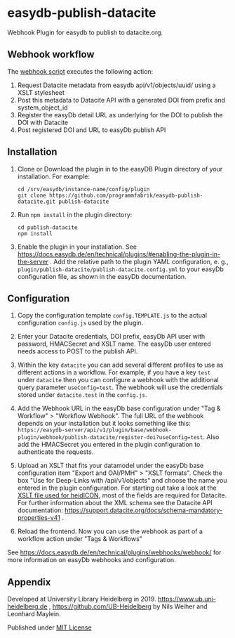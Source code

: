 # easydb-publish-datacite

Webhook Plugin for easydb to publish to datacite.org.

## Webhook workflow

The [webhook script](build/webhooks/register-doi.js) executes the following action:
 1. Request Datacite metadata from easydb api/v1/objects/uuid/ using a XSLT stylesheet
 2. Post this metadata to Datacite API with a generated DOI from prefix and system_object_id
 3. Register the easyDb detail URL as underlying for the DOI to publish the DOI with Datacite
 4. Post registered DOI and URL to easyDb publish API

## Installation

 1. Clone or Download the plugin in to the easyDB Plugin directory of your installation.
    For example:
    ```
    cd /srv/easydb/instance-name/config/plugin
    git clone https://github.com/programmfabrik/easydb-publish-datacite.git publish-datacite
    ```
 2. Run `npm install` in the plugin directory:
    ```
    cd publish-datacite
    npm install
    ```
 3. Enable the plugin in your installation. See https://docs.easydb.de/en/technical/plugins/#enabling-the-plugin-in-the-server .
    Add the relative path to the plugin YAML configuration, e. g., `plugin/publish-datacite/publish-datacite.config.yml` to your easyDb configuration file, as shown in the easyDb documentation.

## Configuration

 1. Copy the configuration template `config.TEMPLATE.js` to the actual configuration `config.js` used by the plugin.
 2. Enter your Datacite credentials, DOI prefix, easyDb API user with password, HMACSecret and XSLT name. The easyDb user entered needs access to POST to the publish API.
 3. Within the key `datacite` you can add several different profiles to use as different actions in a workflow.
    For example, if you have a key `test` under `datacite` then you can configure a webhook with the additional query parameter `useConfig=test`.
    The webhook will use the credentials stored under `datacite.test` in the `config.js`.

 4. Add the Webhook URL in the easyDb base configuration under "Tag & Workflow" > "Workflow Webhook".
    The full URL of the webhook depends on your installation but it looks something like this:
    `https://easydb-server/api/v1/plugin/base/webhook-plugin/webhook/publish-datacite/register-doi?useConfig=test`.
    Also add the HMACSecret you entered in the plugin configuration to authenticate the requests.
 5. Upload an XSLT that fits your datamodel under the easyDb base configuration item "Export and OAI/PMH" > "XSLT formats".
     Check the box "Use for Deep-Links with /api/v1/objects" and choose the name you entered in the plugin configuration. For starting out take a look at the [XSLT file used for heidICON](xslt/heidicon2datacite.xsl), most of the fields are required for Datacite. For further information about the XML schema see the Datacite API documentation: https://support.datacite.org/docs/schema-mandatory-properties-v41 .
 6. Reload the frontend. Now you can use the webhook as part of a workflow action under "Tags & Workflows"

See https://docs.easydb.de/en/technical/plugins/webhooks/webhook/ for more information on easyDb webhooks and configuration.

## Appendix
Developed at University Library Heidelberg in 2019.
https://www.ub.uni-heidelberg.de , https://github.com/UB-Heidelberg
by Nils Weiher and Leonhard Maylein.

Published under [MIT License](LICENSE)
